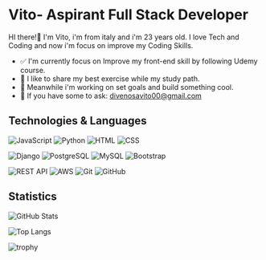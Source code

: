# Vito- Aspirant Full Stack Developer
HI there!👋 I'm Vito, i'm from italy and i'm 23 years old.
I love Tech and Coding and now i'm focus on improve my Coding Skills.

- ✅ I'm currently focus on Improve my front-end skill by following Udemy course.
- 🚀 I like to share my best exercise while my study path.
- 🌱 Meanwhile i'm working on set goals and build something cool.
- 💬 If you have some to ask: divenosavito00@gmail.com

## Technologies & Languages

![JavaScript](https://img.shields.io/badge/JavaScript-F7DF1E?logo=javascript&logoColor=black)
![Python](https://img.shields.io/badge/Python-3776AB?logo=python&logoColor=white)
![HTML](https://img.shields.io/badge/HTML5-E34F26?logo=html5&logoColor=white)
![CSS](https://img.shields.io/badge/CSS3-1572B6?logo=css3&logoColor=white)

![Django](https://img.shields.io/badge/Django-092E20?logo=django&logoColor=white)
![PostgreSQL](https://img.shields.io/badge/PostgreSQL-4169E1?logo=postgresql&logoColor=white)
![MySQL](https://img.shields.io/badge/MySQL-4479A1?logo=mysql&logoColor=white)
![Bootstrap](https://img.shields.io/badge/Bootstrap-563D7C?logo=bootstrap&logoColor=white)

![REST API](https://img.shields.io/badge/REST_API-JSON-008000?logo=apiary&logoColor=white)
![AWS](https://img.shields.io/badge/AWS-232F3E?logo=amazon-aws&logoColor=white)
![Git](https://img.shields.io/badge/Git-F05032?logo=git&logoColor=white)
![GitHub](https://img.shields.io/badge/GitHub-181717?logo=github&logoColor=white)


## Statistics

![GitHub Stats](https://github-readme-stats.vercel.app/api?username=Vito290500&show_icons=true&theme=radical)

![Top Langs](https://github-readme-stats.vercel.app/api/top-langs/?username=Vito290500&layout=compact&theme=radical)

![trophy](https://github-profile-trophy.vercel.app/?username=Vito290500&theme=radical)

